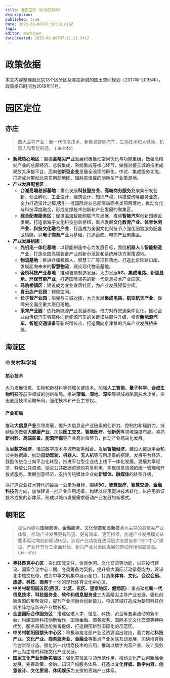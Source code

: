 ```yaml
---
title: 北京园区（按分区划分）
description: 
published: true
date: 2023-08-08T07:33:39.818Z
tags: 
editor: markdown
dateCreated: 2023-08-08T07:11:21.341Z
---
```


# 政策依据
本文内容整理自北京13个区分区及亦庄新城的国土空间规划（2017年-2035年），政策发布时间为2019年11月。

# 园区定位

## 亦庄
> 四大主导产业：新一代信息技术、新能源智能汽车、生物技术和大健康、机器人和智能制造。
{.is-info}

- **新城核心地区**：围绕**高精尖产业**发展积极推动空间优化与功能重组，做强高精尖产业的总部经济、总装集成、系统集成等核心环节，做强对接三城的技术成果放大承接平台，面向**创新型企业**发展全流程的孵化、中试、集成服务功能，打造成为带动北京东南部地区、辐射京津冀的创新型产业策源地。
- **产业发展配套区**：
	- **台湖高端总部基地**：重点发展**科技服务业、高端商务服务业**聚集研发创新、创业孵化、工业设计、建筑设计、知识产权、科技咨询等服务业态，全力打造设计之都,吸引一批国际企业总部高端商务类项目落地，推动文化与科技深度融合，形成支撑技术创新和产业发展的聚集区。
  - **综合配套服务区**：促进瀛海智能网联汽车发展，推动**智能汽车**创新园建设发展。打造南海子文化科技创新枢纽，重点发展**文化教育产业、体育休闲产业、科技文化融合产业**，打造成为全国文化科技节点强化旧宫服务配套区功能，以**电子商务**产业为基础，打造台商、电商产业聚集区。
- **产业发展组团**：
	- **光机电一体化基地**：以智能制造中心为发展目标，围绕**机器人**与**智能制造**产业，打造全国高端装备产业创新示范区和系统解决方案策源地。
  - **物流基地**：推进仓储机器人、智慧工厂等项目落地，打造北京陆路口岸，发展面向未来的**智慧物流**，建设现代物流基地。
  - **金桥科技产业基地**：推动智能制造发展，大力发展**5G、集成电路、新型显示、环保节能产业**，打造国际领先的新一代信息技术产业园区。
  - **马驹桥镇区**：建设成为宜业宜居社区，为产业发展预留空间。
  - **青云店产业园**：预留空间。
  - **长子营产业园**：加强与三城对接，大力发展**集成电路、航空航天产业**，保障央企国企重大项目落地。
  - **采育产业园**：依托新能源产业发展基础，借力对外交通条件优化，推动企业由传统汽车零部件向新能源汽车的关键模块部件升级，培育**新能源汽车、智能交通设备**等新兴增长点，打造面向京津冀的汽车产业发展桥头堡。
  
## 海淀区
### 中关村科学城
#### 核心技术
大力发展信息、生物和新材料等领域关键技术。加强**人工智能、量子科学、合成生物科技**等前沿领域的创新布局。推进**深海、深地、深空**等领域战略高技术攻关。突出底层技术前瞻布局，强化技术和产业主导权。
#### 产业布局
推动**大信息产业**引领发展，提升大信息全产业链条的创新力、控制力和辐射力。持续做优做强**大健康产业**，加快**医工交叉、智能医疗、创新药**等领域深度布局。紧抓**新材料、高端装备、能源环保**等产业高价值环节，推动产业高端化发展。

发展**数字经济**，推进数字技术与城市服务融合。发展**智能经济**，建设大数据平台和公共数据库，推动**自动驾驶、机器人、无人机**等应用场景的搭建。发展平台经济，鼓励传统企业向平台化转型，推进平台型企业线上线下一体化发展。发展共享经济，释放公共资源，促进公共数据资源的共享利用，实现信息资源的统一管理和开放式服务。发展创意经济，支持传统媒体企业向**新媒体、融媒体**的转型升级。

以打通企业技术转化的最后一公里为目标，围绕**5G、智慧医疗、智慧交通、金融科技**等方向，加快建设一批产业应用场景，构建以应用促进技术转化、以应用验证技术成果的新体系，形成以城市发展需求驱动产业发展的新模式。

## 朝阳区
> 加快构建以**国际商务、金融服务、文化创意和高新技术**为主导的高精尖产业体系。推动产业发展更有质量、更有效率、更可持续，加速产业发展模式从要素驱动向创新驱动转型，实现产业功能在更深层次支撑首都“四个中心”建设、产业环节分工全面升级、新兴产业对全区发展的带动作用明显提高。
{.is-info}

- **奥林匹克中心区**：突出国际交往、体育休闲、文化交流等功能，以亚投行建设、国家会议中心二期、冬奥筹备为契机，提升重大国际活动承载能力，建设北中轴文化带，成为中华文明集中展示窗口，打造集**体育、文化、会议会展、旅游、科技、商务**于一体的现代体育文化中心区。
- **中关村朝阳园五区(西区、北区、东区、望京地区、健翔区)**：重点聚焦**新一代信息技术、科技服务业、软件和信息服务业**三大高精尖主导产业发展，强化创新资源的集聚效应，提升产业间融合创新能力，将该区域打造成为朝阳科技创新主阵地与新兴产业增长极。
- **金盏国际合作服务区**：搭建促进人才、信息、科技、资金等要素流动的新平台，构建国际科技创新合作、国际金融、商务服务、国际多元文化交流等特色优势，服务首都功能完备提级，打造朝阳新型国际化的示范区。
- **中关村朝阳园垡头中心区**：积极承接北部产业区资源溢出效应，着力推动**科技产业、文化产业、商务服务业、金融业**等重点产业关联互动发展，加快培育融合创新型业态。强化新一代信息技术的应用，推动以数字内容产业、设计服务产业为主导的科技文化产业发展。
- **国家文化产业创新实验区**：强化实验区引领示范作用，推动文化产业创新融合发展，完善政策、金融、知识产权服务体系，打造以**文化传媒、数字内容、创意设计、文化贸易、休闲娱乐**为支撑的高端产业体系。
